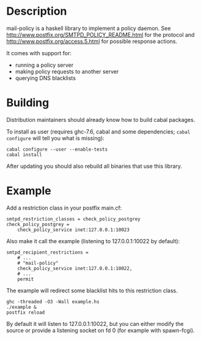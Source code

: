 # Description

mail-policy is a haskell library to implement a policy daemon. See
<http://www.postfix.org/SMTPD_POLICY_README.html> for the protocol and
<http://www.postfix.org/access.5.html> for possible response actions.

It comes with support for:

* running a policy server
* making policy requests to another server
* querying DNS blacklists

# Building

Distribution maintainers should already know how to build cabal packages.

To install as user (requires ghc-7.6, cabal and some dependencies; `cabal
configure` will tell you what is missing):

    cabal configure --user --enable-tests
    cabal install

After updating you should also rebuild all binaries that use this library.

# Example

Add a restriction class in your postfix main.cf:

    smtpd_restriction_classes = check_policy_postgrey
    check_policy_postgrey =
        check_policy_service inet:127.0.0.1:10023

Also make it call the example (listening to 127.0.0.1:10022 by default):

    smtpd_recipient_restrictions =
        # ...
        # "mail-policy"
        check_policy_service inet:127.0.0.1:10022,
        # ...
        permit

The example will redirect some blacklist hits to this restriction class.

    ghc -threaded -O3 -Wall example.hs
    ./example &
    postfix reload

By default it will listen to 127.0.0.1:10022, but you can either modify the
source or provide a listening socket on fd 0 (for example with spawn-fcgi).
